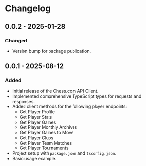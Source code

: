 # Changelog

## 0.0.2 - 2025-01-28

### Changed

- Version bump for package publication.

## 0.0.1 - 2025-08-12

### Added

- Initial release of the Chess.com API Client.
- Implemented comprehensive TypeScript types for requests and responses.
- Added client methods for the following player endpoints:
  - Get Player Profile
  - Get Player Stats
  - Get Player Games
  - Get Player Monthly Archives
  - Get Player Games to Move
  - Get Player Clubs
  - Get Player Team Matches
  - Get Player Tournaments
- Project setup with `package.json` and `tsconfig.json`.
- Basic usage example.

